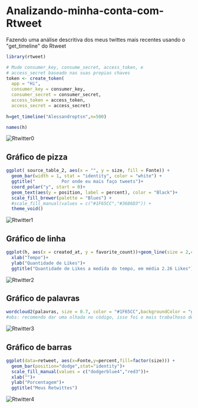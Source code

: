 # Analizando-minha-conta-com-Rtweet
Fazendo uma análise descritiva dos meus twittes mais recentes usando o "get_timeline" do Rtweet

```R
library(rtweet)

# Mude consumer_key, consume_secret, access_token, e 
# access_secret baseado nas suas propias chaves
token <- create_token(
  app = "Hi",
  consumer_key = consumer_key,
  consumer_secret = consumer_secret,
  access_token = access_token,
  access_secret = access_secret)
  
h=get_timeline("Alessandroptsn",n=500)

names(h)
```
![Rtwitter0](https://user-images.githubusercontent.com/50224653/72466816-67034880-37b8-11ea-9496-5ecd54e26399.png)

## Gráfico de pizza
```R
ggplot( source_table_2, aes(x = "", y = size, fill = Fonte)) +
  geom_bar(width = 1, stat = "identity", color = "white") +
  ggtitle("          Por onde eu mais faço tweets")+
  coord_polar("y", start = 0)+
  geom_text(aes(y = position, label = percent), color = "Black")+
  scale_fill_brewer(palette = "Blues") +
  #scale_fill_manual(values = c("#1F65CC","#3686D3")) +
  theme_void()
```
![Rtwitter1](https://user-images.githubusercontent.com/50224653/72466817-67034880-37b8-11ea-99a5-6c3c58949455.png)

## Gráfico de linha
```R
ggplot(h, aes(x = created_at, y = favorite_count))+geom_line(size = 2,colour = "red")+
  xlab("Tempo")+
  ylab("Quantidade de Likes")+
  ggtitle("Quantidade de Likes a medida do tempo, em média 2.26 Likes")
```
![Rtwitter2](https://user-images.githubusercontent.com/50224653/72466813-666ab200-37b8-11ea-96b4-bacb3f6165b8.png)

## Gráfico de palavras
```R
wordcloud2(palavras, size = 0.7, color = "#1F65CC",backgroundColor = "grey")
#obs: recomendo dar uma olhada no código, isso foi o mais trabalhoso de ser feito
```
![Rtwitter3](https://user-images.githubusercontent.com/50224653/72466812-666ab200-37b8-11ea-924f-4a55e8089b2a.png)

## Gráfico de barras
```R
ggplot(data=retweet, aes(x=Fonte,y=percent,fill=factor(size))) +
  geom_bar(position="dodge",stat="identity")+
  scale_fill_manual(values = c("dodgerblue4","red3"))+
  xlab("")+
  ylab("Porcentagem")+
  ggtitle("Meus Retwittes")
```
![Rtwitter4](https://user-images.githubusercontent.com/50224653/72466814-67034880-37b8-11ea-8d7d-aa4fa3ea8128.png)
